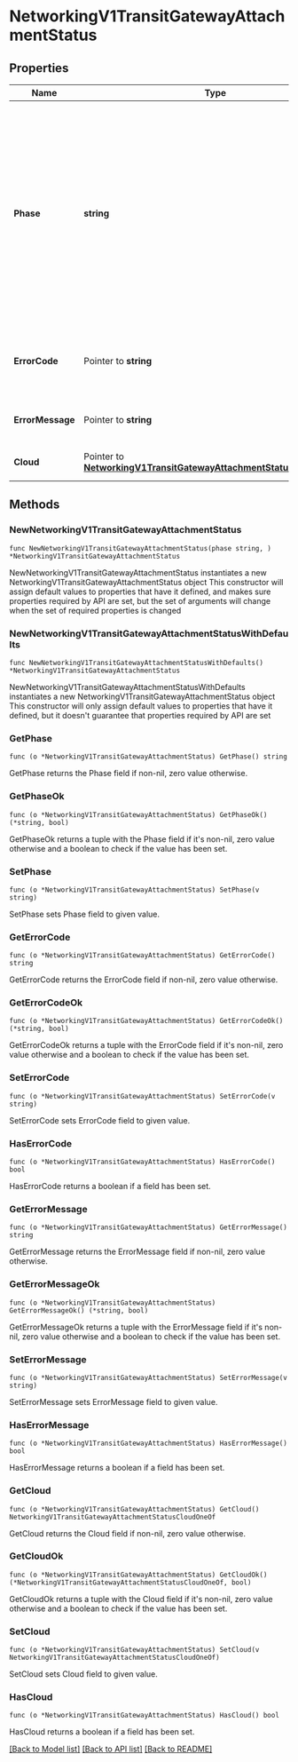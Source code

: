 # NetworkingV1TransitGatewayAttachmentStatus

## Properties

Name | Type | Description | Notes
------------ | ------------- | ------------- | -------------
**Phase** | **string** | The lifecycle phase of the TGW attachment:    PROVISIONING: attachment provisioning is in progress;    PENDING_ACCEPT: attachment request is pending acceptance by the customer;    READY:  attachment is ready;    FAILED: attachment is in a failed state;    DEPROVISIONING: attachment deprovisioning is in progress.  | [readonly] 
**ErrorCode** | Pointer to **string** | Error code if TGW attachment is in a failed state. May be used for programmatic error checking. | [optional] [readonly] 
**ErrorMessage** | Pointer to **string** | Displayable error message if TGW attachment is in a failed state | [optional] [readonly] 
**Cloud** | Pointer to [**NetworkingV1TransitGatewayAttachmentStatusCloudOneOf**](NetworkingV1TransitGatewayAttachmentStatusCloudOneOf.md) | The cloud-specific TGW attachment details. | [optional] [readonly] 

## Methods

### NewNetworkingV1TransitGatewayAttachmentStatus

`func NewNetworkingV1TransitGatewayAttachmentStatus(phase string, ) *NetworkingV1TransitGatewayAttachmentStatus`

NewNetworkingV1TransitGatewayAttachmentStatus instantiates a new NetworkingV1TransitGatewayAttachmentStatus object
This constructor will assign default values to properties that have it defined,
and makes sure properties required by API are set, but the set of arguments
will change when the set of required properties is changed

### NewNetworkingV1TransitGatewayAttachmentStatusWithDefaults

`func NewNetworkingV1TransitGatewayAttachmentStatusWithDefaults() *NetworkingV1TransitGatewayAttachmentStatus`

NewNetworkingV1TransitGatewayAttachmentStatusWithDefaults instantiates a new NetworkingV1TransitGatewayAttachmentStatus object
This constructor will only assign default values to properties that have it defined,
but it doesn't guarantee that properties required by API are set

### GetPhase

`func (o *NetworkingV1TransitGatewayAttachmentStatus) GetPhase() string`

GetPhase returns the Phase field if non-nil, zero value otherwise.

### GetPhaseOk

`func (o *NetworkingV1TransitGatewayAttachmentStatus) GetPhaseOk() (*string, bool)`

GetPhaseOk returns a tuple with the Phase field if it's non-nil, zero value otherwise
and a boolean to check if the value has been set.

### SetPhase

`func (o *NetworkingV1TransitGatewayAttachmentStatus) SetPhase(v string)`

SetPhase sets Phase field to given value.


### GetErrorCode

`func (o *NetworkingV1TransitGatewayAttachmentStatus) GetErrorCode() string`

GetErrorCode returns the ErrorCode field if non-nil, zero value otherwise.

### GetErrorCodeOk

`func (o *NetworkingV1TransitGatewayAttachmentStatus) GetErrorCodeOk() (*string, bool)`

GetErrorCodeOk returns a tuple with the ErrorCode field if it's non-nil, zero value otherwise
and a boolean to check if the value has been set.

### SetErrorCode

`func (o *NetworkingV1TransitGatewayAttachmentStatus) SetErrorCode(v string)`

SetErrorCode sets ErrorCode field to given value.

### HasErrorCode

`func (o *NetworkingV1TransitGatewayAttachmentStatus) HasErrorCode() bool`

HasErrorCode returns a boolean if a field has been set.

### GetErrorMessage

`func (o *NetworkingV1TransitGatewayAttachmentStatus) GetErrorMessage() string`

GetErrorMessage returns the ErrorMessage field if non-nil, zero value otherwise.

### GetErrorMessageOk

`func (o *NetworkingV1TransitGatewayAttachmentStatus) GetErrorMessageOk() (*string, bool)`

GetErrorMessageOk returns a tuple with the ErrorMessage field if it's non-nil, zero value otherwise
and a boolean to check if the value has been set.

### SetErrorMessage

`func (o *NetworkingV1TransitGatewayAttachmentStatus) SetErrorMessage(v string)`

SetErrorMessage sets ErrorMessage field to given value.

### HasErrorMessage

`func (o *NetworkingV1TransitGatewayAttachmentStatus) HasErrorMessage() bool`

HasErrorMessage returns a boolean if a field has been set.

### GetCloud

`func (o *NetworkingV1TransitGatewayAttachmentStatus) GetCloud() NetworkingV1TransitGatewayAttachmentStatusCloudOneOf`

GetCloud returns the Cloud field if non-nil, zero value otherwise.

### GetCloudOk

`func (o *NetworkingV1TransitGatewayAttachmentStatus) GetCloudOk() (*NetworkingV1TransitGatewayAttachmentStatusCloudOneOf, bool)`

GetCloudOk returns a tuple with the Cloud field if it's non-nil, zero value otherwise
and a boolean to check if the value has been set.

### SetCloud

`func (o *NetworkingV1TransitGatewayAttachmentStatus) SetCloud(v NetworkingV1TransitGatewayAttachmentStatusCloudOneOf)`

SetCloud sets Cloud field to given value.

### HasCloud

`func (o *NetworkingV1TransitGatewayAttachmentStatus) HasCloud() bool`

HasCloud returns a boolean if a field has been set.


[[Back to Model list]](../README.md#documentation-for-models) [[Back to API list]](../README.md#documentation-for-api-endpoints) [[Back to README]](../README.md)


